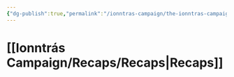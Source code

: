 ```yaml
---
{"dg-publish":true,"permalink":"/ionntras-campaign/the-ionntras-campaign/","created":"","updated":""}
---
```


# [[Ionntrás Campaign/Recaps/Recaps\|Recaps]]


